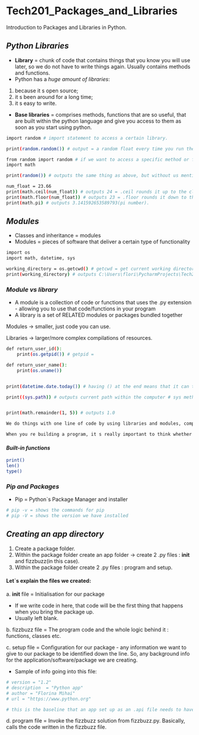# Tech201_Packages_and_Libraries
Introduction to Packages and Libraries in Python. 

## ***Python Libraries***

- **Library** = chunk of code that contains things that you know you will use later, so we do not have to write things again. Usually contains methods and functions.
- Python has a *huge amount of libraries*:

1. because it s open source; 
2. it s been around for a long time; 
3. it s easy to write.

- **Base libraries** = comprises methods, functions that are so useful, that are built within the python language and give you access to them as soon as you start using python.
```bash
import random # import statement to access a certain library.

print(random.random()) # output = a random float every time you run the library

from random import random # if we want to access a specific method or function
import math

print(random()) # outputs the same thing as above, but without us mentioning that we want a certain function/method from a certain library. prints only the specifies area of the library rather than the entire library.
```
```bash
num_float = 23.66
print(math.ceil(num_float)) # outputs 24 = .ceil rounds it up to the closest whole number.
print(math.floor(num_float)) # outputs 23 = .floor rounds it down to the closest whole number.
print(math.pi) # outputs 3.141592653589793(pi number).
```

## ***Modules***

- Classes and inheritance = modules
- Modules = pieces of software that deliver a certain type of functionality
```bash
import os
import math, datetime, sys

working_directory = os.getcwd() # getcwd = get current working directory
print(working_directory) # outputs C:\Users\flori\PycharmProjects\Tech201_packages_libraries\Tech201_Packages_and_Libraries - the directory you are in and working.
```
### ***Module vs library***

- A module is a collection of code or functions that uses the .py extension - allowing you to use that code/functions in your program 
- A library is a set of RELATED modules or packages bundled together 

Modules -> smaller, just code you can use.

Libraries -> larger/more complex compilations of resources.
```bash
def return_user_id():
    print(os.getpid()) # getpid =

def return_user_name():
    print(os.uname())


print(datetime.date.today()) # having () at the end means that it can take arguments

print((sys.path)) # outputs current path within the computer # sys method allows us to interact with files and folders within our machine # not having () is because it does not take arguments


print(math.remainder(1, 5)) # outputs 1.0

We do things with one line of code by using libraries and modules, compared to actually writing the chunk of code

When you re building a program, it s really important to think whether you need to make a class/object yourself, or if we could use a function. You may not even need to make a function yourself, if there is a module that does what you are looking for already (base library/ module or outside ones).
```

#### ***Built-in functions***
```bash
print()
len()
type()
```

### ***Pip and Packages***

- Pip = Python`s Package Manager and installer
```bash
# pip -v = shows the commands for pip
# pip -V = shows the version we have installed
```
## ***Creating an app directory***

1. Create a package folder.
2. Within the package folder create an app folder -> create 2 .py files : __init__ and fizzbuzz(in this case).
3. Within the package folder create 2 .py files : program and setup.

#### Let`s explain the files we created:

a. __init__ file = Initialisation for our package

- If we write code in here, that code will be the first thing that happens when you bring the package up.
- Usually left blank.

b. fizzbuzz file = The program code and the whole logic behind it : functions, classes etc.

c. setup file =  Configuration for our package - any information we want to give to our package to be identified down the line. So, any background info for the application/software/package we are creating.
- Sample of info going into this file:
```bash
# version = "1.2"
# description  = "Python app"
# author = "Florina Mihai"
# url = "https://www.python.org"

# this is the baseline that an app set up as an .api file needs to have
```


d. program file = Invoke the fizzbuzz solution from fizzbuzz.py. Basically, calls the code written in the fizzbuzz file. 



